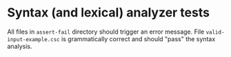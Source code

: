 # Syntax (and lexical) analyzer tests

All files in ```assert-fail``` directory should trigger an error message.
File ```valid-input-example.csc``` is grammatically correct and should 
"pass" the syntax analysis.
